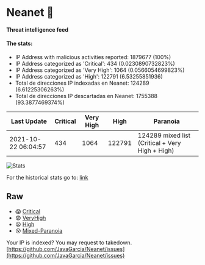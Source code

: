 # Neanet :hocho:
#### Threat intelligence feed
#### The stats:

- IP Address with malicious activities reported: 1879677 (100%)
- IP Address categorized as 'Critical':  434 (0.0230890732823%)
- IP Address categorized as 'Very High':  1064 (0.0566054699823%)
- IP Address categorized as 'High':  122791 (6.53255851936)
- Total de direcciones IP indexadas en Neanet:  124289 (6.61225306263%)
- Total de direcciones IP descartadas en Neanet:  1755388 (93.3877469374%)

| Last Update | Critical | Very High | High | Paranoia |
| --- | --- | --- | --- | --- |
| 2021-10-22 06:04:57 | 434 | 1064 | 122791 | 124289 mixed list (Critical + Very High + High)|

![Stats](https://docs.google.com/spreadsheets/d/e/2PACX-1vSnaNMIXVabIpDJjufMlzH7poXnshF3mgd8Is1g9ytUEzVsP5my4Trn8f-xkoLLQ38xpL3HtmUexLo6/pubchart?oid=501124687&format=image)

For the historical stats go to: [link](/stats.csv)
## Raw
- :scream: [Critical](https://raw.githubusercontent.com/JavaGarcia/Neanet/master/blacklists/neanet_critical.txt)
- :fearful: [VeryHigh](https://raw.githubusercontent.com/JavaGarcia/Neanet/master/blacklists/neanet_veryHigh.txtt)
- :frowning: [High](https://raw.githubusercontent.com/JavaGarcia/Neanet/master/blacklists/neanet_high.txt)
- :dizzy_face: [Mixed-Paranoia](https://raw.githubusercontent.com/JavaGarcia/Neanet/master/blacklists/neanet_all.txt)


Your IP is indexed? You may request to takedown. [https://github.com/JavaGarcia/Neanet/issues](https://github.com/JavaGarcia/Neanet/issues)





































































































































































































































































































































































































































































































































































































































































































































































































































































































































































































































































































































































































































































































































































































































































































































































































































































































































































































































































































































































































































































































































































































































































































































































































































































































































































































































































































































































































































































































































































































































































































































































































































































































































































































































































































































































































































































































































































































































































































































































































































































































































































































































































































































































































































































































































































































































































































































































































































































































































































































































































































































































































































































































































































































































































































































































































































































































































































































































































































































































































































































































































































































































































































































































































































































































































































































































































































































































































































































































































































































































































































































































































































































































































































































































































































































































































































































































































































































































































































































































































































































































































































































































































































































































































































































































































































































































































































































































































































































































































































































































































































































































































































































































































































































































































































































































































































































































































































































